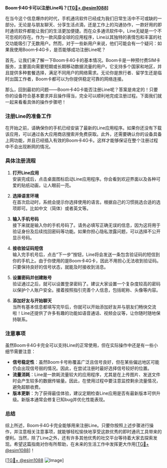 **Boom卡4G卡可以注册Line吗？[[TG💪+ @esim1088](https://t.me/s/esim1088)]**

在当今这个信息爆炸的时代，手机通讯软件已经成为我们日常生活中不可或缺的一部分。无论是与朋友聊天、分享生活点滴，还是工作上的沟通协作，一款好用的即时通讯软件都能让我们的生活更加便捷。而在众多通讯软件中，Line无疑是一个不可忽视的存在。作为一款风靡全球的应用程序，Line以其独特的表情包和丰富的社交功能吸引了无数用户。然而，对于一些新用户来说，他们可能会有一个疑问：如果我使用Boom卡4G卡，是否能够成功注册Line呢？

首先，让我们来了解一下Boom卡4G卡的基本情况。Boom卡是一种预付费SIM卡服务，主要面向需要短期或长期移动数据流量的用户。它支持多个国家和地区，并且提供多种套餐选择，满足不同用户的网络需求。无论你是旅行者、留学生还是临时出国工作者，Boom卡都可以为你提供稳定可靠的网络连接。

那么，回到最初的问题——Boom卡4G卡能否注册Line呢？答案是肯定的！只要你的设备符合基本要求并且操作得当，完全可以顺利地完成注册过程。下面我们就一起来看看具体的操作步骤吧！

### 注册Line的准备工作

在开始之前，请确保你的手机已经安装了最新的Line应用程序。如果你还没有下载该应用，可以通过各大应用商店搜索并免费获取。此外，还需要确认你的设备具备上网功能，并且已经插入有效的Boom卡4G卡。这样才能够保证在整个注册过程中不会出现断网的情况。

### 具体注册流程

1. **打开Line应用**  
   安装完成后，点击桌面图标启动Line应用程序。你会看到欢迎界面以及各种可爱的贴纸动画，让人眼前一亮。

2. **选择语言环境**  
   在首次启动时，系统会提示你选择使用的语言。根据自己的习惯挑选合适的选项即可。比如中文（简体）或者英文等。

3. **输入手机号码**  
   接下来就是输入你的手机号码了。请务必填写正确无误的信息，因为这将用于验证身份及后续找回密码等功能。如果你担心隐私泄露问题，可以选择不公开显示号码。

4. **接收验证码短信**  
   输入完手机号后，点击“下一步”按钮，Line将会发送一条包含验证码的短信到你的手机上。由于你使用的是Boom卡4G卡，因此不用担心无法收到验证码。只要保持良好的信号状态，就能及时接收到消息。

5. **设置密码并创建账号**  
   验证通过之后，就可以设置登录密码了。建议大家设置一个复杂度较高的密码以保护个人账户安全。接着按照指引完善个人信息，包括昵称、头像等内容。

6. **添加好友与开始聊天**  
   当所有基本信息都填写完毕后，你就可以开始添加好友并与朋友们畅快交流啦！Line还提供了许多有趣的功能如语音通话、视频会议等，让你随时随地保持联系。

### 注意事项

虽然Boom卡4G卡完全可以支持Line的正常使用，但在实际操作中还是有一些小细节需要注意：

- **信号稳定性**：虽然Boom卡号称覆盖广泛且信号良好，但在某些偏远地区可能仍会出现信号弱的情况。因此，在尝试注册时最好选择信号较好的位置。
- **流量消耗**：Line是一款耗流量较大的应用程序，尤其是在上传图片、发送文件时会产生较多的数据传输量。因此，在使用过程中要注意监控剩余流量情况，避免超额收费。
- **版本更新**：为了获得最佳体验，建议定期检查Line应用是否有最新版本可供升级。新版本通常会修复已知bug并优化性能表现。

### 总结

综上所述，Boom卡4G卡完全能够用来注册Line。只要你按照上述步骤进行操作，并注意相关注意事项，就能够轻松愉快地享受这款优秀的即时通讯工具带来的便利。当然，除了Line之外，还有许多其他优秀的社交平台等待着大家去探索发现。希望这篇指南对你有所帮助，在未来的生活工作中发挥更大作用[[TG💪+ @esim1088](https://t.me/s/esim1088)]！

[[TG💪+ @esim1088](https://t.me/s/esim1088) ![Image](https://i.postimg.cc/4NQfJmqS/Snipaste-2025-05-13-00-14-12.png)]